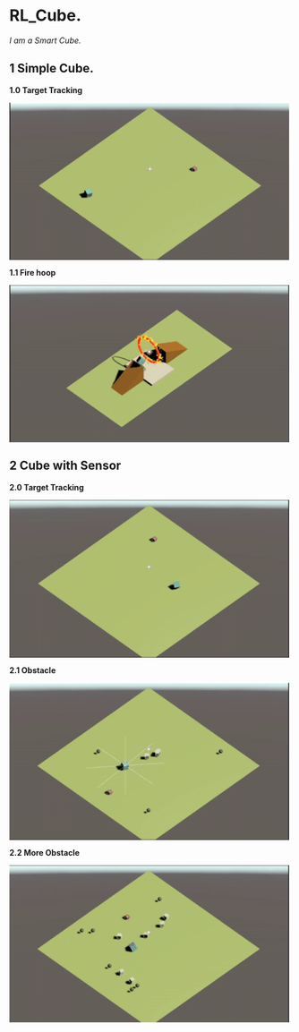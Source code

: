 # RL_Cube. 

*I am a Smart Cube.*

## 1 Simple Cube.

**1.0 Target Tracking**
 
<img src="docs/images/1.0.gif" align="middle" width="500"/>

**1.1 Fire hoop**

<img src="docs/images/1.1.gif" align="middle" width="500"/>

## 2 Cube with Sensor

**2.0 Target Tracking**

<img src="docs/images/2.0.gif" align="middle" width="500"/>

**2.1 Obstacle**

<img src="docs/images/2.1.gif" align="middle" width="500"/>

**2.2 More Obstacle**

<img src="docs/images/2.2.gif" align="middle" width="500"/>
